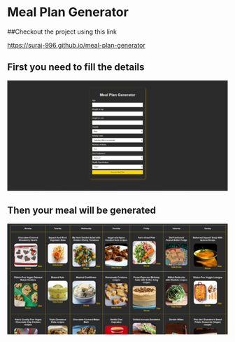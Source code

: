# Meal Plan Generator

##Checkout the project using this link

https://suraj-996.github.io/meal-plan-generator

## First you need to fill the details
![img](https://github.com/suraj-996/meal-plan-generator/blob/main/image/meal-plan.png)

## Then your meal will be generated
![img](https://github.com/suraj-996/meal-plan-generator/blob/main/image/meal.png)
